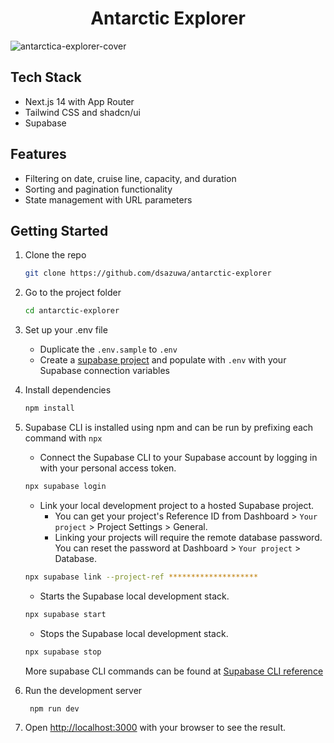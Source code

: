 <h1 align="center">Antarctic Explorer</h1>

![antarctica-explorer-cover](https://res.cloudinary.com/dcdakh7gh/image/upload/v1718787900/antarctica-explorer/Screenshot_2024-06-14_201028_gyf9nk.webp)

## Tech Stack
- Next.js 14 with App Router
- Tailwind CSS and shadcn/ui
- Supabase

## Features
- Filtering on date, cruise line, capacity, and duration
- Sorting and pagination functionality
- State management with URL parameters

## Getting Started

1. Clone the repo
    ```bash
    git clone https://github.com/dsazuwa/antarctic-explorer
    ```
    
2. Go to the project folder
    ```bash
    cd antarctic-explorer
    ```
    
3. Set up your .env file
    - Duplicate the `.env.sample` to `.env`
    - Create a [supabase project](https://supabase.com/dashboard) and populate with `.env` with your Supabase connection variables
      
4. Install dependencies
    ```bash
    npm install
    ```
    
5. Supabase CLI is installed using npm and can be run by prefixing each command with `npx`
    - Connect the Supabase CLI to your Supabase account by logging in with your personal access token.
    ```bash
    npx supabase login
    ```
    - Link your local development project to a hosted Supabase project.
        - You can get your project's Reference ID from Dashboard > `Your project` > Project Settings > General.
        - Linking your projects will require the remote database password. You can reset the password at Dashboard > `Your project` > Database.
    ```bash
    npx supabase link --project-ref ********************
    ```
    - Starts the Supabase local development stack.
    ```bash
    npx supabase start
    ```
    - Stops the Supabase local development stack.
    ```bash
    npx supabase stop
    ```
    More supabase CLI commands can be found at [Supabase CLI reference](https://supabase.com/docs/reference/cli)
    
6. Run the development server
   ```bash
    npm run dev
    ```
7. Open [http://localhost:3000](http://localhost:3000) with your browser to see the result.
